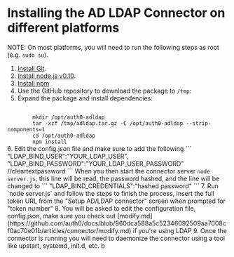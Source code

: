 # Installing the AD LDAP Connector on different platforms

NOTE: On most platforms, you will need to run the following steps as root (e.g. `sudo su`).

1.  [Install Git](https://git-scm.com/download/linux).
2.  [Install node.js v0.10](https://nodejs.org).
3.  [Install npm](http://blog.npmjs.org/post/85484771375/how-to-install-npm)
4.  Use the GitHub repository to download the package <a class="download-github" href=""></a> to `/tmp`: <br>
    <code class="curl-example"></code>
5.  Expand the package and install dependencies: <br>
<code>
        mkdir /opt/auth0-adldap
        tar -xzf /tmp/adldap.tar.gz -C /opt/auth0-adldap --strip-components=1
        cd /opt/auth0-adldap
        npm install
</code>
6.  Edit the config.json file and make sure to add the following
```
"LDAP_BIND_USER":"YOUR_LDAP_USER",
"LDAP_BIND_PASSWORD":"YOUR_LDAP_USER_PASSWORD" //cleartextpassword
```
    When you then start the connector server <code>node server.js</code>, this line will be read, the password hashed, and the line will     be changed to
```
"LDAP_BIND_CREDENTIALS":"hashed password"
```
7.  Run `node server.js` and follow the steps to finish the process, insert the full token URL from the "Setup AD/LDAP connector" screen when prompted for "token number"
8.  You will be asked to edit the configuration file, config.json, make sure you check out [modify.md] (https://github.com/auth0/docs/blob/960dca588a5c52346092509aa7008cf0ac70e01b/articles/connector/modify.md) if you're using LDAP 
9.  Once the connector is running you will need to daemonize the connector using a tool like upstart, systemd, init.d, etc. b

<script type="text/javascript">
  $.getJSON('https://cdn.auth0.com/connector/windows/latest.json', function (data) {
    $('.download-github')
        .attr('href', 'https://github.com/auth0/ad-ldap-connector/releases/tag/v' + data.version)
        .text('adldap-' + data.version);

    $('.curl-example')
      .text('curl -Lo /tmp/adldap.tar.gz \\\n    https://github.com/auth0/ad-ldap-connector/archive/v' + data.version + '.tar.gz');
  })
</script>

